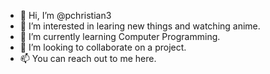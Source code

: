 - 👋 Hi, I’m @pchristian3
- 👀 I’m interested in learing new things and watching anime.
- 🌱 I’m currently learning Computer Programming.
- 💞️ I’m looking to collaborate on a project.
- 📫 You can reach out to me here.

<!---
pchristian3/pchristian3 is a ✨ special ✨ repository because its `README.md` (this file) appears on your GitHub profile.
You can click the Preview link to take a look at your changes.
--->
